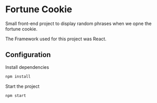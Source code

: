 # Fortune Cookie

Small front-end project to display random  phrases when we opne the fortune cookie.

The Framework used for this project was React.

## Configuration

Install dependencies
```bash
npm install
```

Start the project
```bash
npm start
```
